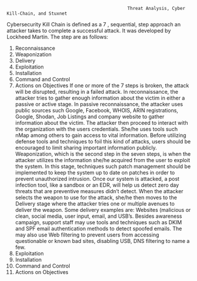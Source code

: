                                                   Threat Analysis, Cyber Kill-Chain, and Stuxnet

Cybersecurity Kill Chain is defined as a 7 , sequential, step approach an attacker takes to complete a successful attack. It was developed by Lockheed Martin. The step are as follows:
1.	Reconnaissance
2.	Weaponization
3.	Delivery
4.	Exploitation
5.	Installation
6.	Command and Control
7.	Actions on Objectives
If one or more of the 7 steps is broken, the attack will be disrupted, resulting in a failed attack.
In reconnaissance, the attacker tries to gather enough information about the victim in either a passive or active stage. 
In passive reconnaissance, the attacker uses public sources such Google, Facebook, WHOIS, ARIN registrations, Google, Shodan, Job Listings and company website to gather information about the victim. 
The attacker then proceed to interact with the organization with the users credentials. She/he uses tools such nMap among others to gain access to vital information. 
Before utilizing defense tools and techniques to foil this kind of attacks, users should be encouraged to limit sharing important information publicly.   
Weaponization, which is the second step in the seven steps, is when the attacker utilizes the information she/he acquired from the user to exploit the system. 
In this stage, techniques such patch management should be implemented to keep the system up to date on patches in order to prevent unauthorized intrusion.
Once our system is attacked, a post infection tool, like a sandbox or an EDR, will help us detect zero day threats that are preventive measures didn’t detect.
When the attacker selects the weapon to use for the attack, she/he then moves to the Delivery stage where the attacker tries one or multiple avenues to deliver the weapon. Some delivery examples are:  Websites (malicious or clean, social media, user input, email, and USB’s. Besides awareness campaign, support staff may use tools and techniques such as DKIM and SPF email authentication methods to detect spoofed emails. The may also use Web filtering to prevent users from accessing questionable or known bad sites, disabling USB,  DNS filtering to name a few.   
1.	Exploitation
2.	Installation
3.	Command and Control
4.	Actions on Objectives
